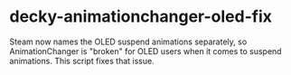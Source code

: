 # decky-animationchanger-oled-fix
Steam now names the OLED suspend animations separately, so AnimationChanger is "broken" for OLED users when it comes to suspend animations. This script fixes that issue.
